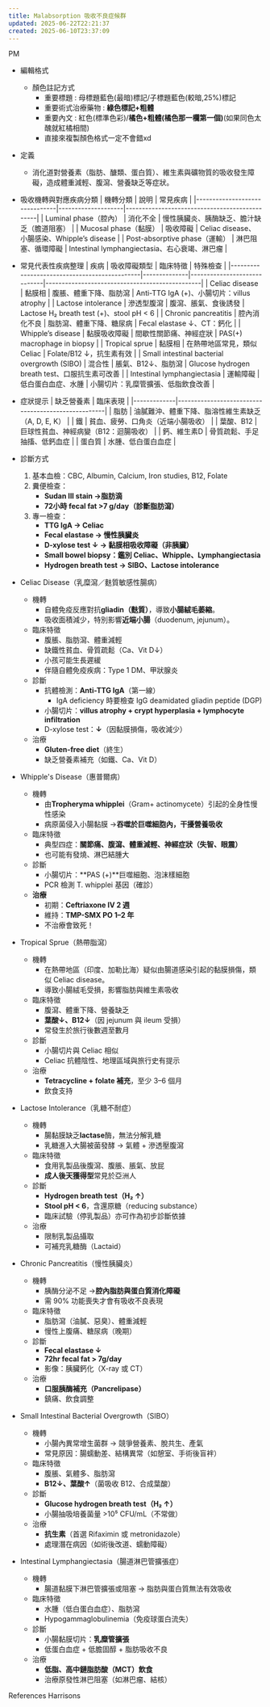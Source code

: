 ```yaml
---
title: Malabsorption 吸收不良症候群
updated: 2025-06-22T22:21:37
created: 2025-06-10T23:37:09
---
```


PM

- 編輯格式
  - 顏色註記方式
    - 重要標題 : 母標題藍色(最暗)標記/子標題藍色(較暗,25%)標記
    - 重要術式治療藥物 : **綠色標記+粗體**
    - 重要內文 : 紅色(標準色彩)/**橘色+粗體(橘色那一欄第一個)**(如果同色太醜就紅橘相間)
    - 直接來複製顏色格式一定不會錯xd

- 定義
  - 消化道對營養素（脂肪、醣類、蛋白質）、維生素與礦物質的吸收發生障礙，造成體重減輕、腹瀉、營養缺乏等症狀。

- 吸收機轉與對應疾病分類
| 機轉分類                      | 說明               | 常見疾病                                      |
|-------------------------------|--------------------|-----------------------------------------------|
| Luminal phase（腔內）         | 消化不全           | 慢性胰臟炎、胰酶缺乏、膽汁缺乏（膽道阻塞）    |
| Mucosal phase（黏膜）         | 吸收障礙           | Celiac disease、小腸感染、Whipple’s disease   |
| Post-absorptive phase（運輸） | 淋巴阻塞、循環障礙 | Intestinal lymphangiectasia、右心衰竭、淋巴瘤 |

- 常見代表性疾病整理
| 疾病                                         | 吸收障礙類型 | 臨床特徵                    | 特殊檢查                                       |
|----------------------------------------------|--------------|-----------------------------|------------------------------------------------|
| Celiac disease                               | 黏膜相       | 腹脹、體重下降、脂肪瀉      | Anti-TTG IgA (+)、小腸切片：villus atrophy     |
| Lactose intolerance                          | 滲透型腹瀉   | 腹瀉、脹氣、食後誘發        | Lactose H₂ breath test (+)、stool pH \< 6      |
| Chronic pancreatitis                         | 腔內消化不良 | 脂肪瀉、體重下降、糖尿病    | Fecal elastase ↓、CT：鈣化                     |
| Whipple’s disease                            | 黏膜吸收障礙 | 間歇性關節痛、神經症狀      | PAS(+) macrophage in biopsy                    |
| Tropical sprue                               | 黏膜相       | 在熱帶地區常見，類似 Celiac | Folate/B12 ↓，抗生素有效                       |
| Small intestinal bacterial overgrowth (SIBO) | 混合性       | 脹氣、B12↓、脂肪瀉          | Glucose hydrogen breath test、口服抗生素可改善 |
| Intestinal lymphangiectasia                  | 運輸障礙     | 低白蛋白血症、水腫          | 小腸切片：乳糜管擴張、低脂飲食改善             |

- 症狀提示
| 缺乏營養素  | 臨床表現                                           |
|-------------|----------------------------------------------------|
| 脂肪        | 油膩難沖、體重下降、脂溶性維生素缺乏（A, D, E, K） |
| 鐵          | 貧血、疲勞、口角炎（近端小腸吸收）                 |
| 葉酸、B12   | 巨球性貧血、神經病變（B12：迴腸吸收）              |
| 鈣、維生素D | 骨質疏鬆、手足抽搐、低鈣血症                       |
| 蛋白質      | 水腫、低白蛋白血症                                 |

- 診斷方式
  1.  基本血檢：CBC, Albumin, Calcium, Iron studies, B12, Folate
  2.  糞便檢查：
      - **Sudan III stain →脂肪滴**
      - **72小時 fecal fat \>7 g/day（診斷脂肪瀉）**
  3.  專一檢查：
      - **TTG IgA → Celiac**
      - **Fecal elastase → 慢性胰臟炎**
      - **D-xylose test ↓ → 黏膜相吸收障礙（非胰臟）**
      - **Small bowel biopsy：鑑別 Celiac、Whipple、Lymphangiectasia**
      - **Hydrogen breath test → SIBO、Lactose intolerance**

- Celiac Disease（乳糜瀉／麩質敏感性腸病）
  - 機轉
    - 自體免疫反應對抗**gliadin（麩質）**，導致**小腸絨毛萎縮**。
    - 吸收面積減少，特別影響**近端小腸**（duodenum, jejunum）。
  - 臨床特徵
    - 腹脹、脂肪瀉、體重減輕
    - 缺鐵性貧血、骨質疏鬆（Ca、Vit D↓）
    - 小孩可能生長遲緩
    - 伴隨自體免疫疾病：Type 1 DM、甲狀腺炎
  - 診斷
    - 抗體檢測：**Anti-TTG IgA**（第一線）
      - IgA deficiency 時要檢查 IgG deamidated gliadin peptide (DGP)
    - 小腸切片：**villus atrophy + crypt hyperplasia + lymphocyte infiltration**
    - D-xylose test：**↓**（因黏膜損傷，吸收減少）
  - 治療
    - **Gluten-free diet**（終生）
    - 缺乏營養素補充（如鐵、Ca、Vit D）

- Whipple's Disease（惠普爾病）
  - 機轉
    - 由**Tropheryma whipplei**（Gram+ actinomycete）引起的全身性慢性感染
    - 病原菌侵入小腸黏膜 →**吞噬於巨噬細胞內，干擾營養吸收**
  - 臨床特徵
    - 典型四症：**關節痛、腹瀉、體重減輕、神經症狀（失智、眼震）**
    - 也可能有發燒、淋巴結腫大
  - 診斷
    - 小腸切片：**PAS (+)**巨噬細胞、泡沫樣細胞
    - PCR 檢測 T. whipplei 基因（確診）
  - **治療**
    - 初期：**Ceftriaxone IV 2 週**
    - 維持：**TMP-SMX PO 1–2 年**
    - 不治療會致死！

- Tropical Sprue（熱帶脂瀉）
  - 機轉
    - 在熱帶地區（印度、加勒比海）疑似由腸道感染引起的黏膜損傷，類似 Celiac disease。
    - 導致小腸絨毛受損，影響脂肪與維生素吸收
  - 臨床特徵
    - 腹瀉、體重下降、營養缺乏
    - **葉酸↓、B12↓**（因 jejunum 與 ileum 受損）
    - 常發生於旅行後數週至數月
  - 診斷
    - 小腸切片與 Celiac 相似
    - Celiac 抗體陰性、地理區域與旅行史有提示
  - 治療
    - **Tetracycline + folate 補充**，至少 3–6 個月
    - 飲食支持

- Lactose Intolerance（乳糖不耐症）
  - 機轉
    - 腸黏膜缺乏**lactase**酶，無法分解乳糖
    - 乳糖進入大腸被菌發酵 → 氣體 + 滲透壓腹瀉
  - 臨床特徵
    - 食用乳製品後腹瀉、腹脹、脹氣、放屁
    - **成人後天獲得型**常見於亞洲人
  - 診斷
    - **Hydrogen breath test（H₂ ↑）**
    - **Stool pH \< 6**，含還原糖（reducing substance）
    - 臨床試驗（停乳製品）亦可作為初步診斷依據
  - 治療
    - 限制乳製品攝取
    - 可補充乳糖酶（Lactaid）

- Chronic Pancreatitis（慢性胰臟炎）
  - 機轉
    - 胰酶分泌不足 →**腔內脂肪與蛋白質消化障礙**
    - 需 90% 功能喪失才會有吸收不良表現
  - 臨床特徵
    - 脂肪瀉（油膩、惡臭）、體重減輕
    - 慢性上腹痛、糖尿病（晚期）
  - 診斷
    - **Fecal elastase ↓**
    - **72hr fecal fat \> 7g/day**
    - 影像：胰臟鈣化（X-ray 或 CT）
  - 治療
    - **口服胰酶補充（Pancrelipase）**
    - 鎮痛、飲食調整

- Small Intestinal Bacterial Overgrowth（SIBO）
  - 機轉
    - 小腸內異常增生菌群 → 競爭營養素、脫共生、產氣
    - 常見原因：腸蠕動差、結構異常（如憩室、手術後盲袢）
  - 臨床特徵
    - 腹脹、氣體多、脂肪瀉
    - **B12↓、葉酸↑**（菌吸收 B12、合成葉酸）
  - 診斷
    - **Glucose hydrogen breath test（H₂ ↑）**
    - 小腸抽吸培養菌量 \>10⁵ CFU/mL（不常做）
  - 治療
    - **抗生素**（首選 Rifaximin 或 metronidazole）
    - 處理潛在病因（如術後改道、蠕動障礙）

- Intestinal Lymphangiectasia（腸道淋巴管擴張症）
  - 機轉
    - 腸道黏膜下淋巴管擴張或阻塞 → 脂肪與蛋白質無法有效吸收
  - 臨床特徵
    - 水腫（低白蛋白血症）、脂肪瀉
    - Hypogammaglobulinemia（免疫球蛋白流失）
  - 診斷
    - 小腸黏膜切片：**乳糜管擴張**
    - 低蛋白血症 + 低膽固醇 + 脂肪吸收不良
  - 治療
    - **低脂、高中鏈脂肪酸（MCT）飲食**
    - 治療原發性淋巴阻塞（如淋巴瘤、結核）

References
Harrisons

